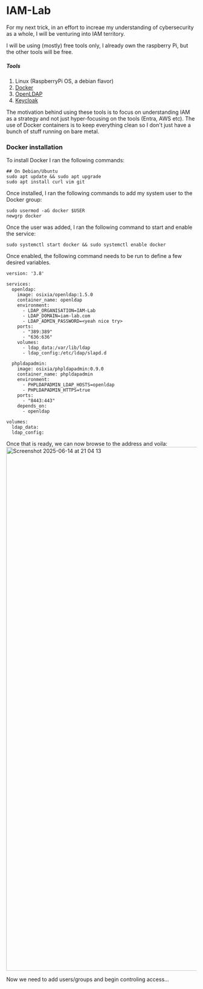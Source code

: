 # IAM-Lab
For my next trick, in an effort to increae my understanding of cybersecurity as a whole, I will be venturing into IAM territory. 

I will be using (mostly) free tools only, I already own the raspberry Pi, but the other tools will be free.

##### Tools
1. Linux (RaspberryPi OS, a debian flavor)
2. [Docker](https://docs.docker.com/get-started/get-docker/)
3. [OpenLDAP](https://www.openldap.org/)
4. [Keycloak](https://www.keycloak.org/)

The motivation behind using these tools is to focus on understanding IAM as a strategy and not just hyper-focusing on the tools (Entra, AWS etc). The use of Docker containers is to keep everything clean so I don't just have a bunch of stuff running on bare metal.

### Docker installation

To install Docker I ran the following commands:
```
## On Debian/Ubuntu
sudo apt update && sudo apt upgrade
sudo apt install curl vim git
```

Once installed, I ran the following commands to add my system user to the Docker group:
```
sudo usermod -aG docker $USER
newgrp docker
```
Once the user was added, I ran the following command to start and enable the service:

```
sudo systemctl start docker && sudo systemctl enable docker
```
Once enabled, the following command needs to be run to define a few desired variables.

```
version: '3.8'

services:
  openldap:
    image: osixia/openldap:1.5.0
    container_name: openldap
    environment:
      - LDAP_ORGANISATION=IAM-Lab
      - LDAP_DOMAIN=iam-lab.com
      - LDAP_ADMIN_PASSWORD=<yeah nice try>
    ports:
      - "389:389"
      - "636:636"
    volumes:
      - ldap_data:/var/lib/ldap
      - ldap_config:/etc/ldap/slapd.d

  phpldapadmin:
    image: osixia/phpldapadmin:0.9.0
    container_name: phpldapadmin
    environment:
      - PHPLDAPADMIN_LDAP_HOSTS=openldap
      - PHPLDAPADMIN_HTTPS=true
    ports:
      - "8443:443"
    depends_on:
      - openldap

volumes:
  ldap_data:
  ldap_config:

```
Once that is ready, we can now browse to the address and voila:
<img width="1384" alt="Screenshot 2025-06-14 at 21 04 13" src="https://github.com/user-attachments/assets/1a29d751-4fb3-4d8f-8061-61cce11e6848" />

Now we need to add users/groups and begin controling access...

